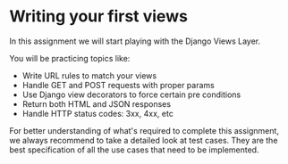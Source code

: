 # Writing your first views

In this assignment we will start playing with the Django Views Layer.

You will be practicing topics like:
- Write URL rules to match your views
- Handle GET and POST requests with proper params
- Use Django view decorators to force certain pre conditions
- Return both HTML and JSON responses
- Handle HTTP status codes: 3xx, 4xx, etc

For better understanding of what's required to complete this assignment, we always recommend to take a detailed look at test cases. They are the best specification of all the use cases that need to be implemented.
